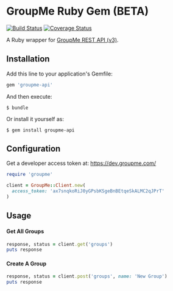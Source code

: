 # GroupMe Ruby Gem (BETA)
[![Build Status](https://travis-ci.org/kinnell/groupme-ruby-gem.svg?branch=master)](https://travis-ci.org/kinnell/groupme-ruby-gem)
[![Coverage Status](https://coveralls.io/repos/github/kinnell/groupme-ruby-gem/badge.svg?branch=master)](https://coveralls.io/github/kinnell/groupme-ruby-gem?branch=master)

A Ruby wrapper for [GroupMe REST API (v3)](https://dev.groupme.com/docs/v3).

## Installation

Add this line to your application's Gemfile:

```ruby
gem 'groupme-api'
```

And then execute:

    $ bundle

Or install it yourself as:

    $ gem install groupme-api

## Configuration

Get a developer access token at: https://dev.groupme.com/

```ruby
require 'groupme'

client = GroupMe::Client.new(
  access_token: 'ax7snqkoRiJ0yGPsbKSgeBnBEtqeSkALMC2qJPrT'
)
```

## Usage

#### Get All Groups

```ruby
response, status = client.get('groups')
puts response
```


#### Create A Group

```ruby
response, status = client.post('groups', name: 'New Group')
puts response
```
